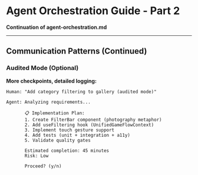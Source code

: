 # Agent Orchestration Guide - Part 2

**Continuation of agent-orchestration.md**

---

## Communication Patterns (Continued)

### Audited Mode (Optional)

**More checkpoints, detailed logging:**

```
Human: "Add category filtering to gallery (audited mode)"

Agent: Analyzing requirements...

       📋 Implementation Plan:
       1. Create FilterBar component (photography metaphor)
       2. Add useFiltering hook (UnifiedGameFlowContext)
       3. Implement touch gesture support
       4. Add tests (unit + integration + a11y)
       5. Validate quality gates

       Estimated completion: 45 minutes
       Risk: Low

       Proceed? (y/n)